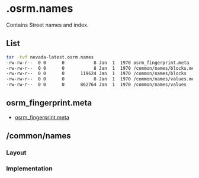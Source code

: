

# .osrm.names 
Contains Street names and index.           

## List 

```bash
tar -tvf nevada-latest.osrm.names
-rw-rw-r--  0 0      0           8 Jan  1  1970 osrm_fingerprint.meta
-rw-rw-r--  0 0      0           8 Jan  1  1970 /common/names/blocks.meta
-rw-rw-r--  0 0      0      119624 Jan  1  1970 /common/names/blocks
-rw-rw-r--  0 0      0           8 Jan  1  1970 /common/names/values.meta
-rw-rw-r--  0 0      0      862764 Jan  1  1970 /common/names/values
```

## osrm_fingerprint.meta
- [osrm_fingerprint.meta](./fingerprint.md)

## /common/names

### Layout

### Implementation

